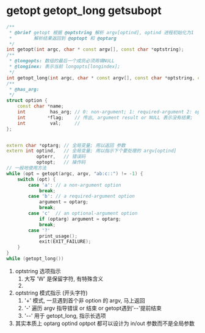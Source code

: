 

# getopt getopt_long getsubopt
```c++
/**
 * @brief getopt 根据 @optstring 解析 argv[optind], optind 进程初始化为1
 *        解析结果返回到 @optopt 和 @optarg
 */
int getopt(int argc, char * const argv[], const char *optstring);
/**
 * @longopts: 数组的最后一个成员必须用填NULL
 * @longinex: 表示当前 longopts[longindex];
 */
int getopt_long(int argc, char * const argv[], const char *optstring, const struct option *longopts, int *longindex);
/**
 * @has_arg:
 */
struct option {
    const char *name;
    int         has_arg; // 0: non-argument; 1: required-argument 2: optional-argument
    int        *flag;    // 传出, argument result or NULL 表示没有结果;
    int         val;     //
};


extern char *optarg; // 全局变量; 用以返回 参数
extern int optind,   // 全局变量; 用以指示下个要处理的 argv[optind]
           opterr,   // 错误码
           optopt;   // 操作码
// 一般地使用方法
while (opt = getopt(argc, argv, "ab:c::") != -1) {
    switch (opt) {
        case 'a': // a non-argument option
            break;
        case 'b': // a required-argument option
            argument = optarg;
            break;
        case 'c'  // an optional-argument option
            if (optarg) argument = optarg;
            break;
        case '?'
            print_usage();
            exit(EXIT_FAILURE);
    }
}
while (getopt_long())
```
1. optstring 选项指示
    1. 大写 'W' 是保留字符, 有特殊含义
    2.
2. optstring 模式指示 (开头字符)
    1. '+' 模式, 一旦遇到首个非 option 的 argv, 马上返回
    2. '-' 遍历 argv 指导错误 or 结束 or getopt遇到'--'提前结束
    3. '--' 用于 getopt_long, 指示长选项
3. 其实本质上 optarg optind optpot 都可以设计为 in/out 参数而不是全局参数